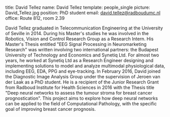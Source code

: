 title: David Tellez
name: David Tellez
template: people_single
picture: David_Tellez.jpg
position: PhD student
email: david.tellez@radboudumc.nl
office: Route 812, room 2.39

David Tellez graduated in Telecommunication Engineering at the University of Seville in 2014. During his Master's studies he was involved in the Robotics, Vision and Control Research Group as a Research Intern. His Master's Thesis entitled "EEG Signal Processing in Neuromarketing Research" was written involving two international partners: the Budapest University of Technology and Economics and Synetiq Ltd. For almost two years, he worked at Synetiq Ltd as a Research Engineer designing and implementing solutions to model and analyze multimodal physiological data, including EEG, EDA, PPG and eye-tracking. In February 2016, David joined the Diagnostic Image Analysis Group under the supervision of Jeroen van der Laak as a PhD student. He is a recipient of the Junior Research Grant from Radboud Institute for Health Sciences in 2016 with the Thesis title "Deep neural networks to assess the tumour stroma for breast cancer prognostication". This project aims to explore how deep neural networks can be applied to the field of Computational Pathology, with the specific goal of improving breast cancer prognosis.
